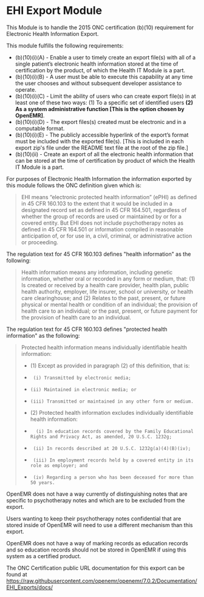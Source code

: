 # EHI Export Module

This Module is to handle the 2015 ONC certification (b)(10) requirement for
Electronic Health Information Export.

This module fulfills the following requirements:
* (b)(10)(i)(A) - Enable a user to timely create an export file(s) with all
of a single patient’s electronic health information stored at the time
of certification by the product, of which the Health IT Module is a part.
* (b)(10)(i)(B) -  A user must be able to execute this capability at any time
         the user chooses and without subsequent developer assistance
         to operate.
* (b)(10)(i)(C) - Limit the ability of users who can create export file(s) in at
        least one of these two ways: (1) To a specific set of
        identified users **(2) As a system administrative function
        [This is the option chosen by OpenEMR]**.
* (b)(10)(i)(D) - The export files(s) created must be electronic and in a
        computable format.
* (b)(10)(i)(E) - The publicly accessible hyperlink of the export’s format must
        be included with the exported file(s). [This is included in each export zip's file under the README text file at the root of the zip file.]
* (b)(10)(ii)   - Create an export of all the electronic health information
        that can be stored at the time of certification by product of
        which the Health IT Module is a part.

For purposes of Electronic Health Information the information exported by
this module follows the ONC definition given which is:

> EHI means “electronic protected health information” (ePHI) as defined
in 45 CFR 160.103 to the extent that it would be included in a
designated record set as defined in 45 CFR 164.501, regardless of whether
the group of records are used or maintained by or for a covered entity.
But EHI does not include psychotherapy notes as defined in 45 CFR
164.501 or information compiled in reasonable anticipation of, or for
use in, a civil, criminal, or administrative action or proceeding.

The regulation text for 45 CFR 160.103 defines "health information" as the
following:
> Health information means any information, including genetic information,
whether oral or recorded in any form or medium, that: (1) Is created
or received by a health care provider, health plan, public health
authority, employer, life insurer, school or university, or health care
clearinghouse; and (2) Relates to the past, present, or future physical
or mental health or condition of an individual; the provision of health
care to an individual; or the past, present, or future payment for the
provision of health care to an individual.

The regulation text for 45 CFR 160.103 defines "protected health information"
as the following:
> Protected health information means individually identifiable health
information:
> * (1) Except as provided in paragraph (2) of this definition, that is:
> *      (i) Transmitted by electronic media;
> *     (ii) Maintained in electronic media; or
> *     (iii) Transmitted or maintained in any other form or medium.
> *   (2) Protected health information excludes individually identifiable health information:
> *       (i) In education records covered by the Family Educational Rights and Privacy Act, as amended, 20 U.S.C. 1232g;
> *      (ii) In records described at 20 U.S.C. 1232g(a)(4)(B)(iv);
> *      (iii) In employment records held by a covered entity in its role as employer; and
> *      (iv) Regarding a person who has been deceased for more than 50 years.

OpenEMR does not have a way currently of distinguishing notes that are specific to psychotherapy notes and which are to be excluded from the export.

Users wanting to keep their psychotherapy notes confidential that are stored inside of OpenEMR will need to use a different mechanism than this export.

OpenEMR does not have a way of marking records as education records and so education records should not be stored in OpenEMR if using this system as a certified product.

The ONC Certification public URL documentation for this export can be found at
https://raw.githubusercontent.com/openemr/openemr/7.0.2/Documentation/EHI_Exports/docs/
